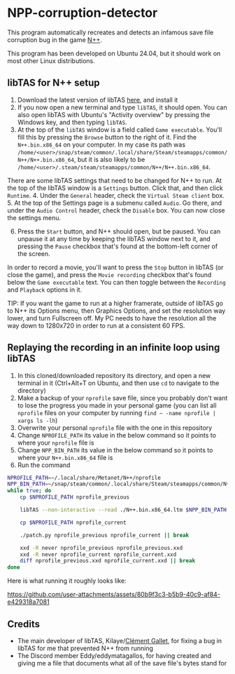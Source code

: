 # NPP-corruption-detector

This program automatically recreates and detects an infamous save file corruption bug in the game [N++](https://en.wikipedia.org/wiki/N%2B%2B).

This program has been developed on Ubuntu 24.04, but it should work on most other Linux distributions.

## libTAS for N++ setup

1. Download the latest version of libTAS [here](https://ci.appveyor.com/project/clementgallet/libtas/build/artifacts), and install it
2. If you now open a new terminal and type `libTAS`, it should open. You can also open libTAS with Ubuntu's "Activity overview" by pressing the Windows key, and then typing `libTAS`.
3. At the top of the `libTAS` window is a field called `Game executable`. You'll fill this by pressing the `Browse` button to the right of it. Find the `N++.bin.x86_64` on your computer. In my case its path was `/home/<user>/snap/steam/common/.local/share/Steam/steamapps/common/N++/N++.bin.x86_64`, but it is also likely to be `/home/<user>/.steam/steam/steamapps/common/N++/N++.bin.x86_64`.

There are some libTAS settings that need to be changed for N++ to run.
At the top of the libTAS window is a `Settings` button. Click that, and then click `Runtime`. 4. Under the `General` header, check the `Virtual Steam client` box. 5. At the top of the Settings page is a submenu called `Audio`. Go there, and under the `Audio Control` header, check the `Disable` box. You can now close the settings menu.

6. Press the `Start` button, and N++ should open, but be paused. You can unpause it at any time by keeping the libTAS window next to it, and pressing the `Pause` checkbox that's found at the bottom-left corner of the screen.

In order to record a movie, you'll want to press the `Stop` button in libTAS (or close the game), and press the `Movie recording` checkbox that's found below the `Game executable` text. You can then toggle between the `Recording` and `Playback` options in it.

TIP:
If you want the game to run at a higher framerate, outside of libTAS go to N++ its Options menu, then Graphics Options, and set the resolution way lower, and turn Fullscreen off.
My PC needs to have the resolution all the way down to 1280x720 in order to run at a consistent 60 FPS.

## Replaying the recording in an infinite loop using libTAS

1. In this cloned/downloaded repository its directory, and open a new terminal in it (Ctrl+Alt+T on Ubuntu, and then use `cd` to navigate to the directory)
2. Make a backup of your `nprofile` save file, since you probably don't want to lose the progress you made in your personal game (you can list all `nprofile` files on your computer by running `find ~ -name nprofile | xargs ls -lh`)
3. Overwrite your personal `nprofile` file with the one in this repository
4. Change `NPROFILE_PATH` its value in the below command so it points to where your `nprofile` file is
5. Change `NPP_BIN_PATH` its value in the below command so it points to where your `N++.bin.x86_64` file is
6. Run the command

```bash
NPROFILE_PATH=~/.local/share/Metanet/N++/nprofile
NPP_BIN_PATH=~/snap/steam/common/.local/share/Steam/steamapps/common/N++/N++.bin.x86_64
while true; do
    cp $NPROFILE_PATH nprofile_previous

    libTAS --non-interactive --read ./N++.bin.x86_64.ltm $NPP_BIN_PATH

    cp $NPROFILE_PATH nprofile_current

    ./patch.py nprofile_previous nprofile_current || break

    xxd -R never nprofile_previous nprofile_previous.xxd
    xxd -R never nprofile_current nprofile_current.xxd
    diff nprofile_previous.xxd nprofile_current.xxd || break
done
```

Here is what running it roughly looks like:

https://github.com/user-attachments/assets/80b9f3c3-b5b9-40c9-af84-e429318a7081

## Credits

- The main developer of libTAS, Kilaye/[Clément Gallet](https://github.com/clementgallet), for fixing a bug in libTAS for me that prevented N++ from running
- The Discord member Eddy/eddymatagallos, for having created and giving me a file that documents what all of the save file's bytes stand for
